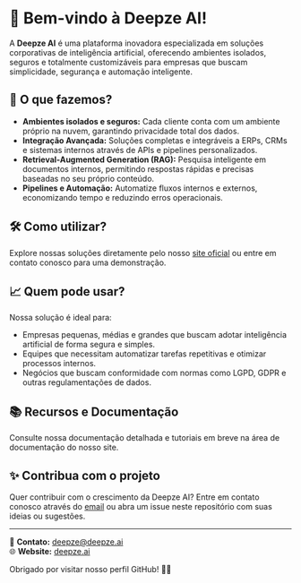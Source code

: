 # 👋 Bem-vindo à Deepze AI!

A **Deepze AI** é uma plataforma inovadora especializada em soluções corporativas de inteligência artificial, oferecendo ambientes isolados, seguros e totalmente customizáveis para empresas que buscam simplicidade, segurança e automação inteligente.

## 🚀 O que fazemos?

- **Ambientes isolados e seguros:** Cada cliente conta com um ambiente próprio na nuvem, garantindo privacidade total dos dados.
- **Integração Avançada:** Soluções completas e integráveis a ERPs, CRMs e sistemas internos através de APIs e pipelines personalizados.
- **Retrieval-Augmented Generation (RAG):** Pesquisa inteligente em documentos internos, permitindo respostas rápidas e precisas baseadas no seu próprio conteúdo.
- **Pipelines e Automação:** Automatize fluxos internos e externos, economizando tempo e reduzindo erros operacionais.

## 🛠️ Como utilizar?

Explore nossas soluções diretamente pelo nosso [site oficial](https://deepze.ai) ou entre em contato conosco para uma demonstração.

## 📈 Quem pode usar?

Nossa solução é ideal para:
- Empresas pequenas, médias e grandes que buscam adotar inteligência artificial de forma segura e simples.
- Equipes que necessitam automatizar tarefas repetitivas e otimizar processos internos.
- Negócios que buscam conformidade com normas como LGPD, GDPR e outras regulamentações de dados.

## 📚 Recursos e Documentação

Consulte nossa documentação detalhada e tutoriais em breve na área de documentação do nosso site.

## ✨ Contribua com o projeto

Quer contribuir com o crescimento da Deepze AI? Entre em contato conosco através do [email](mailto:contato@deepze.com.br) ou abra um issue neste repositório com suas ideias ou sugestões.

---

📧 **Contato:** deepze@deepze.ai  
🌐 **Website:** [deepze.ai](https://deepze.ai)

Obrigado por visitar nosso perfil GitHub! 🚀✨
